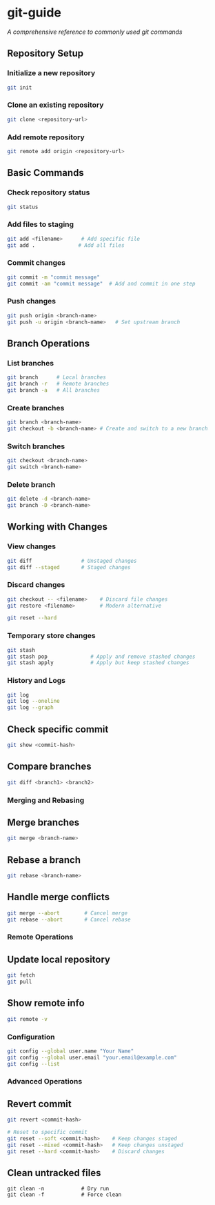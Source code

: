 # git-guide
*A comprehensive reference to commonly used git commands*

## Repository Setup

### Initialize a new repository
```bash
git init
```
### Clone an existing repository
```bash
git clone <repository-url>
```
### Add remote repository
```bash
git remote add origin <repository-url>
```
## Basic Commands

### Check repository status
```bash
git status
```
### Add files to staging
```bash
git add <filename>      # Add specific file
git add .              # Add all files
```
### Commit changes
```bash
git commit -m "commit message"
git commit -am "commit message"  # Add and commit in one step    
```
### Push changes
```bash
git push origin <branch-name>
git push -u origin <branch-name>   # Set upstream branch
```
## Branch Operations

### List branches
```bash
git branch      # Local branches
git branch -r   # Remote branches
git branch -a   # All branches
```
### Create branches
```bash
git branch <branch-name>
git checkout -b <branch-name> # Create and switch to a new branch
```
### Switch branches
```bash
git checkout <branch-name>
git switch <branch-name>
```
### Delete branch
```bash
git delete -d <branch-name>
git branch -D <branch-name>
```

## Working with Changes

### View changes
```bash
git diff                # Unstaged changes
git diff --staged       # Staged changes
```
### Discard changes
```bash
git checkout -- <filename>    # Discard file changes
git restore <filename>        # Modern alternative

git reset --hard    
```
### Temporary store changes
```bash
git stash
git stash pop              # Apply and remove stashed changes
git stash apply            # Apply but keep stashed changes
```
### History and Logs
```bash
git log
git log --oneline
git log --graph
```
## Check specific commit
```bash
git show <commit-hash>
```
## Compare branches
```bash
git diff <branch1> <branch2>
```
### Merging and Rebasing
## Merge branches
```bash
git merge <branch-name>
```
## Rebase a branch
```bash
git rebase <branch-name>
```
## Handle merge conflicts
```bash
git merge --abort        # Cancel merge
git rebase --abort       # Cancel rebase
```

### Remote Operations

## Update local repository
```bash
git fetch
git pull
```
## Show remote info
```bash
git remote -v
```

### Configuration
```bash
git config --global user.name "Your Name"
git config --global user.email "your.email@example.com"
git config --list
```
### Advanced Operations
## Revert commit
```bash
git revert <commit-hash>

# Reset to specific commit
git reset --soft <commit-hash>    # Keep changes staged
git reset --mixed <commit-hash>   # Keep changes unstaged
git reset --hard <commit-hash>    # Discard changes

```
## Clean untracked files
```git
git clean -n            # Dry run
git clean -f            # Force clean
```
